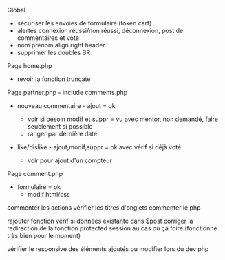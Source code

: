 Global
  - sécuriser les envoies de formulaire (token csrf)
  - alertes connexion réussi/non réussi, déconnexion, post de commentaires et vote
  - nom prénom align right header
  - supprimer les doubles BR

Page home.php
  - revoir la fonction truncate

Page partner.php - include comments.php
  - nouveau commentaire - ajout = ok 
    - voir si besoin modif et suppr = vu avec mentor, non demandé, faire seuelement si possible
    - ranger par dernière date
    
  - like/dislike - ajout,modif,suppr = ok avec vérif si déjà voté
    - voir pour ajout d'un compteur

Page comment.php
  - formulaire = ok
    - modif html/css



  commenter les actions
  vérifier les titres d'onglets
  commenter le php

  rajouter fonction vérif si données existante dans $post
  corriger la redirection de la fonction protected session au cas ou ça foire (fonctionne très bien pour le moment)
  
  vérifier le responsive des éléments ajoutés ou modifier lors du dev php
